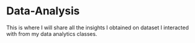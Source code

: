 # Data-Analysis
This is where I will share all the insights I obtained on dataset I interacted with from my data analytics classes.

